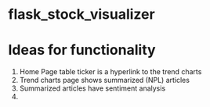 # flask_stock_visualizer


# Ideas for functionality
1. Home Page table ticker is a hyperlink to the trend charts
2. Trend charts page shows summarized (NPL) articles 
3. Summarized articles have sentiment analysis
4. 

